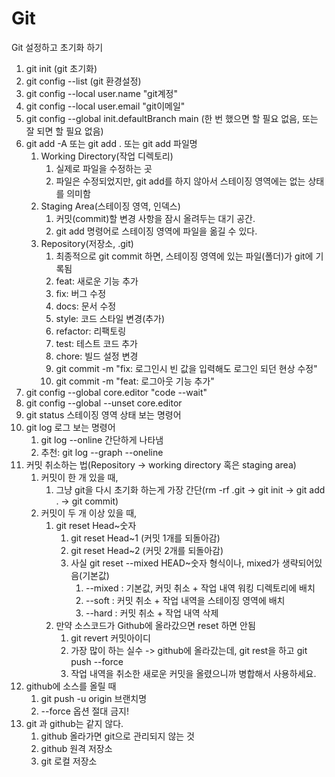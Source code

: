 # Git

Git 설정하고 초기화 하기

1. git init (git 초기화)
2. git config --list (git 환경설정)
3. git config --local user.name "git계정"
4. git config --local user.email "git이메일"
5. git config --global init.defaultBranch main (한 번 했으면 할 필요 없음, 또는 잘 되면 할 필요 없음)
6. git add -A 또는 git add . 또는 git add 파일명
   1. Working Directory(작업 디렉토리)
      1. 실제로 파일을 수정하는 곳
      2. 파일은 수정되었지만, git add를 하지 않아서 스테이징 영역에는 없는 상태를 의미함
   2. Staging Area(스테이징 영역, 인덱스)
      1. 커밋(commit)할 변경 사항을 잠시 올려두는 대기 공간.
      2. git add 명령어로 스테이징 영역에 파일을 옮길 수 있다.
   3. Repository(저장소, .git)
      1. 최종적으로 git commit 하면, 스테이징 영역에 있는 파일(폴더)가 git에 기록됨
      2. feat: 새로운 기능 추가
      3. fix: 버그 수정
      4. docs: 문서 수정
      5. style: 코드 스타일 변경(추가)
      6. refactor: 리팩토링
      7. test: 테스트 코드 추가
      8. chore: 빌드 설정 변경
      9. git commit -m "fix: 로그인시 빈 값을 입력해도 로그인 되던 현상 수정"
      10. git commit -m "feat: 로그아웃 기능 추가"
7. git config --global core.editor "code --wait"
8. git config --global --unset core.editor
9. git status 스테이징 영역 상태 보는 명령어
10. git log 로그 보는 명령어
    1. git log --online 간단하게 나타냄
    2. 추천: git log --graph --oneline
11. 커밋 취소하는 법(Repository -> working directory 혹은 staging area)
    1. 커밋이 한 개 있을 때,
       1. 그냥 git을 다시 초기화 하는게 가장 간단(rm -rf .git -> git init -> git add . -> git commit)
    2. 커밋이 두 개 이상 있을 때,
       1. git reset Head~숫자
          1. git reset Head~1 (커밋 1개를 되돌아감)
          2. git reset Head~2 (커밋 2개를 되돌아감)
          3. 사실 git reset --mixed HEAD~숫자 형식이나, mixed가 생략되어있음(기본값)
             1. --mixed : 기본값, 커밋 취소 + 작업 내역 워킹 디렉토리에 배치
             2. --soft : 커밋 취소 + 작업 내역을 스테이징 영역에 배치
             3. --hard : 커밋 취소 + 작업 내역 삭제
       2. 만약 소스코드가 Github에 올라갔으면 reset 하면 안됨
          1. git revert 커밋아이디
          2. 가장 많이 하는 실수 -> github에 올라갔는데, git rest을 하고 git push --force
          3. 작업 내역을 취소한 새로운 커밋을 올렸으니까 병합해서 사용하세요.
12. github에 소스를 올릴 때
    1. git push -u origin 브랜치명
    2. --force 옵션 절대 금지!
13. git 과 github는 같지 않다.
    1. github 올라가면 git으로 관리되지 않는 것
    2. github 원격 저장소
    3. git 로컬 저장소
